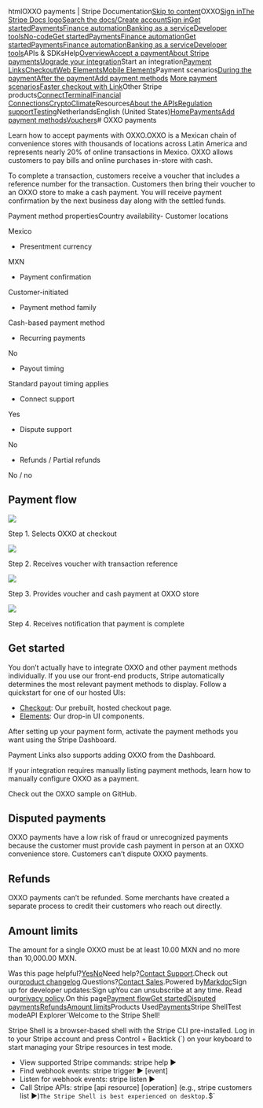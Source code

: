 htmlOXXO payments | Stripe Documentation[Skip to content](#main-content)OXXO[Sign in](https://dashboard.stripe.com/login?redirect=https%3A%2F%2Fdocs.stripe.com%2Fpayments%2Foxxo)[The Stripe Docs logo](/)[Search the docs/](#)[Create account](https://dashboard.stripe.com/register)[Sign in](https://dashboard.stripe.com/login?redirect=https%3A%2F%2Fdocs.stripe.com%2Fpayments%2Foxxo)[Get started](/get-started)[Payments](/payments)[Finance automation](/finance-automation)[Banking as a service](/financial-services)[Developer tools](/development)[No-code](/no-code)[Get started](/get-started)[Payments](/payments)[Finance automation](/finance-automation)[](#)[Get started](/get-started)[Payments](/payments)[Finance automation](/finance-automation)[Banking as a service](/financial-services)[Developer tools](/development)[](#)APIs & SDKsHelp[Overview](/docs/payments)[Accept a payment](#)[About Stripe payments](#)[Upgrade your integration](/docs/payments/upgrades)Start an integration[Payment Links](#)[Checkout](#)[Web Elements](#)[Mobile Elements](#)Payment scenarios[During the payment](#)[After the payment](#)[Add payment methods](#)
[More payment scenarios](#)[Faster checkout with Link](#)Other Stripe products[Connect](#)[Terminal](#)[Financial Connections](#)[Crypto](#)[Climate](#)Resources[About the APIs](#)[Regulation support](#)[Testing](/docs/testing)NetherlandsEnglish (United States)[](#)[](#)[Home](/docs)[Payments](/docs/payments)[Add payment methods](/docs/payments/payment-methods/overview)[Vouchers](/docs/payments/vouchers)# OXXO payments

Learn how to accept payments with OXXO.OXXO is a Mexican chain of convenience stores with thousands of locations across Latin America and represents nearly 20% of online transactions in Mexico. OXXO allows customers to pay bills and online purchases in-store with cash.

To complete a transaction, customers receive a voucher that includes a reference number for the transaction. Customers then bring their voucher to an OXXO store to make a cash payment. You will receive payment confirmation by the next business day along with the settled funds.

Payment method propertiesCountry availability- Customer locations

Mexico


- Presentment currency

MXN


- Payment confirmation

Customer-initiated


- Payment method family

Cash-based payment method


- Recurring payments

No


- Payout timing

Standard payout timing applies


- Connect support

Yes


- Dispute support

No


- Refunds / Partial refunds

No / no



## Payment flow

![](https://b.stripecdn.com/docs-statics-srv/assets/checkout.4af16ecfd4f0a3f4044c56d6100c4a42.svg)

Step 1. Selects OXXO at checkout

![](https://b.stripecdn.com/docs-statics-srv/assets/voucher.192ad10df702bb52ef9601e679d1a670.svg)

Step 2. Receives voucher with transaction reference

![](https://b.stripecdn.com/docs-statics-srv/assets/store.6026ce09a3857d0c5e532b8723c3e371.svg)

Step 3. Provides voucher and cash payment at OXXO store

![](https://b.stripecdn.com/docs-statics-srv/assets/success.1ee3b6d34d944693e654e84f6d1be9f3.svg)

Step 4. Receives notification that payment is complete

## Get started

You don’t actually have to integrate OXXO and other payment methods individually. If you use our front-end products, Stripe automatically determines the most relevant payment methods to display. Follow a quickstart for one of our hosted UIs:

- [Checkout](/checkout/quickstart): Our prebuilt, hosted checkout page.
- [Elements](/payments/quickstart): Our drop-in UI components.

After setting up your payment form, activate the payment methods you want using the Stripe Dashboard.

Payment Links also supports adding OXXO from the Dashboard.

If your integration requires manually listing payment methods, learn how to manually configure OXXO as a payment.

Check out the OXXO sample on GitHub.

## Disputed payments

OXXO payments have a low risk of fraud or unrecognized payments because the customer must provide cash payment in person at an OXXO convenience store. Customers can’t dispute OXXO payments.

## Refunds

OXXO payments can’t be refunded. Some merchants have created a separate process to credit their customers who reach out directly.

## Amount limits

The amount for a single OXXO must be at least 10.00 MXN and no more than 10,000.00 MXN.

Was this page helpful?[Yes](#)[No](#)Need help?[Contact Support](https://support.stripe.com/).Check out our[product changelog](https://stripe.com/blog/changelog).Questions?[Contact Sales](https://stripe.com/contact/sales).Powered by[Markdoc](https://markdoc.dev)Sign up for developer updates:Sign upYou can unsubscribe at any time. Read our[privacy policy](https://stripe.com/privacy).On this page[Payment flow](#payment-flow)[Get started](#get-started)[Disputed payments](#disputed-payments)[Refunds](#refunds)[Amount limits](#amount-limits)Products Used[Payments](/payments)Stripe ShellTest modeAPI Explorer[](https://stripe.com/docs/stripe-cli#install)`Welcome to the Stripe Shell!

Stripe Shell is a browser-based shell with the Stripe CLI pre-installed. Log in to your
Stripe account and press Control + Backtick (`) on your keyboard to start managing your Stripe
resources in test mode.

- View supported Stripe commands: stripe help ▶️
- Find webhook events: stripe trigger ▶️ [event]
- Listen for webhook events: stripe listen ▶
- Call Stripe APIs: stripe [api resource] [operation] (e.g., stripe customers list ▶️)`The Stripe Shell is best experienced on desktop.`$`
